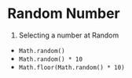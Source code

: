 # Random Number

1. Selecting a number at Random

- `Math.random()`
- `Math.random() * 10`
- `Math.floor(Math.random() * 10)`

